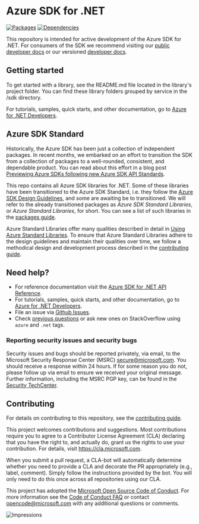 # Azure SDK for .NET

[![Packages](https://img.shields.io/badge/packages-latest-blue.svg)](https://azure.github.io/azure-sdk/releases/latest/dotnet.html) [![Dependencies](https://img.shields.io/badge/dependencies-analyzed-blue.svg)](https://azuresdkartifacts.blob.core.windows.net/azure-sdk-for-net/dependencies/dependencies.html)

This repository is intended for active development of the Azure SDK for .NET. For consumers of the SDK we recommend visiting our [public developer docs](https://docs.microsoft.com/en-us/dotnet/azure/) or our versioned [developer docs](https://azure.github.io/azure-sdk-for-net).

## Getting started

To get started with a library, see the README.md file located in the library's project folder. You can find these library folders grouped by service in the /sdk directory.

For tutorials, samples, quick starts, and other documentation, go to [Azure for .NET Developers](https://docs.microsoft.com/en-us/dotnet/azure/).

## Azure SDK Standard

Historically, the Azure SDK has been just a collection of independent packages. In recent months, we embarked on an effort to transition the SDK from a collection of packages to a well-rounded, consistent, and dependable product. You can read about this effort in a blog post [Previewing Azure SDKs following new Azure SDK API Standards](https://azure.microsoft.com/en-in/blog/previewing-azure-sdks-following-new-azure-sdk-api-standards/). 

This repo contains all Azure SDK libraries for .NET. Some of these libraries have been transitioned to the Azure SDK Standard, i.e. they follow the [Azure SDK Design Guidelines](https://azure.github.io/azure-sdk/dotnet_introduction.html), and some are awaiting be to transitioned. We will refer to the already transitioned packages as _Azure SDK Standard Libraries_, or _Azure Standard Libraries_, for short. You can see a list of such libraries in the [packages guide](https://github.com/Azure/azure-sdk-for-net/blob/master/PACKAGES.md).   

Azure Standard Libraries offer many qualities described in detail in [Using Azure Standard Libraries](https://github.com/Azure/azure-sdk-for-net/blob/master/sdk/core/Azure.Core/samples/AzureStandardLibraries.md). To ensure that Azure Standard Libraries adhere to the design guidelines and maintain their qualities over time, we follow a methodical design and development process described in the [contributing guide](CONTRIBUTING.md).

## Need help?

* For reference documentation visit the [Azure SDK for .NET API Reference](http://aka.ms/net-docs).
* For tutorials, samples, quick starts, and other documentation, go to [Azure for .NET Developers](https://docs.microsoft.com/en-us/dotnet/azure/).
* File an issue via [Github Issues](https://github.com/Azure/azure-sdk-for-net/issues/new/choose).
* Check [previous questions](https://stackoverflow.com/questions/tagged/azure+.net) or ask new ones on StackOverflow using `azure` and `.net` tags.

### Reporting security issues and security bugs

Security issues and bugs should be reported privately, via email, to the Microsoft Security Response Center (MSRC) <secure@microsoft.com>. You should receive a response within 24 hours. If for some reason you do not, please follow up via email to ensure we received your original message. Further information, including the MSRC PGP key, can be found in the [Security TechCenter](https://www.microsoft.com/msrc/faqs-report-an-issue).

## Contributing
For details on contributing to this repository, see the [contributing guide](CONTRIBUTING.md).

This project welcomes contributions and suggestions. Most contributions require you to agree to a Contributor License Agreement (CLA) declaring that you have the right to, and actually do, grant us the rights to use your contribution. For details, visit
https://cla.microsoft.com.

When you submit a pull request, a CLA-bot will automatically determine whether you need to provide a CLA and decorate the PR appropriately (e.g., label, comment). Simply follow the instructions provided by the bot. You will only need to do this once across all repositories using our CLA.

This project has adopted the [Microsoft Open Source Code of Conduct](https://opensource.microsoft.com/codeofconduct/). For more information see the [Code of Conduct FAQ](https://opensource.microsoft.com/codeofconduct/faq/) or contact [opencode@microsoft.com](mailto:opencode@microsoft.com) with any additional questions or comments.

![Impressions](https://azure-sdk-impressions.azurewebsites.net/api/impressions/azure-sdk-for-net%2FREADME.png)
